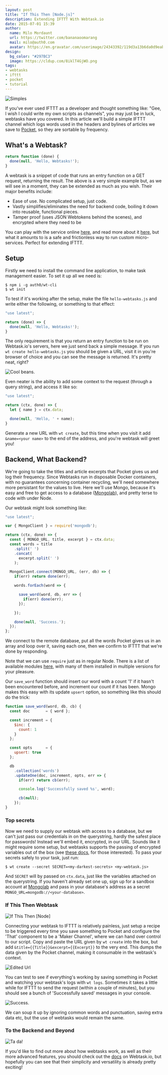```yaml
---
layout: post
title: "If This Then [Node.js]"
description: Extending IFTTT With Webtask.io
date: 2015-07-01 15:39
author: 
  name: Milo Mordaunt
  url: https://twitter.com/bananaoomarang
  mail: milo@auth0.com
  avatar: https://en.gravatar.com/userimage/24343392/119d3a13b6da0d9eabbcde831f163c4b.jpeg
design: 
  bg_color: "#297BC3"
  image: https://cldup.com/8iklT4GjWO.png
tags: 
- webtasks
- ifttt
- pocket
- tutorial
---
```


![Simples](https://docs.google.com/drawings/d/1Ab0L0_5914Xs7wTKzu2uSJuk4_lFoSDUYaHravjlq-8/pub?w=566&h=218)

If you've ever used IFTTT as a developer and thought something like: "Gee, I wish I could write my own scripts as channels", you may just be in luck, webtasks have you covered. In this article we'll build a simple IFTTT channel which logs words used in the headers and bylines of articles we save to [Pocket](https://getpocket.com/), so they are sortable by frequency.

## What's a Webtask?

```js
return function (done) {
  done(null, 'Hello, Webtasks!');
}
```

A webtask is a snippet of code that runs an entry function on a GET request, returning the result. The above is a very simple example but, as we will see in a moment, they can be extended as much as you wish. Their major benefits include:

+ Ease of use. No complicated setup, just code.
+ Vastly simplifies/eliminates the need for backend code, boiling it down into reusable, functional pieces.
+ Tamper proof (uses JSON Webtokens behind the scenes), and encrypted where they need to be

You can play with the service online [here](https://webtask.io/tryit), and read more about it [here](https://webtask.io/docs), but what it amounts to is a safe and frictionless way to run custom micro-services. Perfect for extending IFTTT.

## Setup

Firstly we need to install the command line application, to make task management easier. To set it up all we need is:

```
$ npm i -g auth0/wt-cli
$ wt init
```

To test if it's working after the setup, make the file `hello-webtasks.js` and write either the following, or something to that effect:

```js
"use latest";

return (done) => {
  done(null, 'Hello, Webtasks!');
}
```

The only requirement is that you return an entry function to be run on Webtask.io's servers, here we just send back a simple message. If you run `wt create hello-webtasks.js` you should be given a URL, visit it in you're browser of choice and you can see the message is returned. It's pretty neat, right?

![Cool beans.](https://cldup.com/C-syWsAP8w-300x300.jpeg "Hello There!")

Even neater is the ability to add some context to the request (through a query string), and access it like so:

```js
"use latest";

return (ctx, done) => {
  let { name } = ctx.data;

  done(null, 'Hello, ' + name);
}
```

Generate a new URL with `wt create`, but this time when you visit it add `&name=<your name>` to the end of the address, and you're webtask will greet you!

## Backend, What Backend?
 
We're going to take the titles and article excerpts that Pocket gives us and log their frequency. Since Webtasks run in disposable Docker containers, with no guarantees concerning container recycling, we'll need somewhere more persistant for the values to live. Here we'll use Mongo, because it's easy and free to get access to a database ([Mongolab](https://mongolab.com)), and pretty terse to code with under Node.

Our webtask might look something like:

```js
"use latest";

var { MongoClient } = require('mongodb');

return (ctx, done) => {
  const { MONGO_URL, title, excerpt } = ctx.data;
  const words = title
    .split(' ')
    .concat(
      excerpt.split(' ')
    );

  MongoClient.connect(MONGO_URL, (err, db) => {
    if(err) return done(err);

    words.forEach(word => {

      save_word(word, db, err => {
        if(err) done(err);
      });

    });

    done(null, 'Success.');
  });
};
```

We connect to the remote database, put all the words Pocket gives us in an array and loop over it, saving each one, then we confirm to IFTTT that we're done by responding.

Note that we can use `require` just as in regular Node. There is a list of available modules [here](https://tehsis.github.io/webtaskio-canirequire/), with many of them installed in multiple versions for your pleasure.

Our `save_word` function should insert our word with a count '1' if it hasn't been encountered before, and increment our count if it has been. Mongo makes this easy with its update `upsert` option, so something like this should do the trick:

```js
function save_word(word, db, cb) {
  const doc       = { word };

  const increment = {
    $inc: {
      count: 1
    }
  };

  const opts      = {
    upsert: true
  };

  db
    .collection('words')
    .updateOne(doc, increment, opts, err => {
      if(err) return cb(err);

      console.log('Successfully saved %s', word);

      cb(null);
    });
}
```

### Top secrets

Now we need to supply our webtask with access to a database, but we can't just pass our credentials in on the querystring, hardly the safest place for passwords! Instead we'll embed it, encrypted, in our URL. Sounds like it might require some setup, but webtasks supports the passing of encrypted variables out of the box (see [these docs](https://webtask.io/docs/token), for those interested). To pass your secrets safely to your task, just run:

```
$ wt create --secret SECRET=<my-darkest-secrets> <my-webtask.js>
```

And `SECRET` will by passed on `ctx.data`, just like the variables attached on the querystring. If you haven't already set one up, sign up for a sandbox account at [Mongolab](mongolab.com/) and pass in your database's address as a secret `MONGO_URL=mongodb://<your-database>`.

### If This Then Webtask

![If This Then [Node]](https://cldup.com/5uH7RXqqBJ-2000x2000.jpeg "We use IFTTT's Maker channel to make the request")

Connecting your webtask to IFTTT is relatively painless, just setup a recipe to be triggered every time you save something to Pocket and configure the 'That' component to be a 'Maker Channel', where we can hand over control to our script. Copy and paste the URL given by `wt create` into the box, but add `&title={{Title}}&excerpt={{Excerpt}}` to the very end. This dumps the data given by the Pocket channel, making it consumable in the webtask's context.

![Edited Url](https://cldup.com/3fo1aICi7t-3000x3000.jpeg "Edited URL")

You can test to see if everything's working by saving something in Pocket and watching your webtask's logs with `wt logs`. Sometimes it takes a little while for IFTTT to send the request (within a couple of minutes), but you should see a bunch of 'Successfully saved' messages in your console.

![Success.](https://cldup.com/HQXMOnD2dz-2000x2000.jpeg "Nice logging skills.")

We can soup it up by ignoring common words and punctuation, saving extra data etc, but the use of webtasks would remain the same.

### To the Backend and Beyond

![Ta da!](https://cldup.com/Oc94AZ_Shi.jpg "Ta da!")

If you'd like to find out more about how webtasks work, as well as their more advanced features, you should check out the [docs](https://webtask.io/docs) on Webtask.io, but hopefully you can see that their simplicity and versatility is already pretty exciting!
